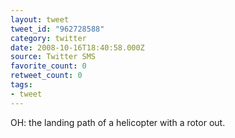 ```yaml
---
layout: tweet
tweet_id: "962728588"
category: twitter
date: 2008-10-16T18:40:58.000Z
source: Twitter SMS
favorite_count: 0
retweet_count: 0
tags:
- tweet
---
```


OH: the landing path of a helicopter with a rotor out.
